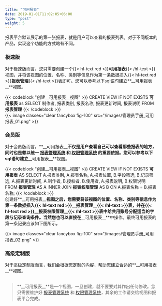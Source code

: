 ```yaml
---
title: "可用报表"
date: 2019-01-01T11:02:05+06:00
type: "post"
weight: 5
---
```


报表平台默认展示的第一张报表，就是用户可以查看的报表列表。对于不同版本的产品，实现这个功能的方式略有不同。  
  
### 极速版  
  
对于极速版而言，您只需要创建一个{{< hl-text red >}}__可用报表__{{< /hl-text >}}视图，并将该视图的位置、名称、类别等信息作为第一条数据插入{{< hl-text red >}}__报表管理__{{< /hl-text >}}表即可。您可以参考以下sql语句建立**\_\_可用报表\_\_**视图。  
  
{{< codeblock "创建__可用报表__视图" >}}
CREATE VIEW IF NOT EXISTS __可用报表__ as 
SELECT
  制作者,
  报表类别, 
  报表名称, 
  报表更新时间,
  报表说明
FROM __报表管理__
{{< /codeblock >}}
<br>
{{< image classes="clear fancybox fig-100" src="/images/管理员手册_可用报表_01.png" >}}
  
  
### 会员版  
  
对于会员版而言，**\_\_可用报表\_\_**不仅是用户查看自己可以查看那些报表的地方，同时也是赖以统一 [报表管理系统](/maintenance/reportmanager/) 和 [权限管理系统](/maintenance/authmanager/) 的重要依据。您可以参考以下sql语句建立**\_\_可用报表\_\_**视图。  
  
{{< codeblock "创建__可用报表__视图" >}}
CREATE VIEW IF NOT EXISTS __可用报表__ AS
    SELECT 
           A.报表类别,
           A.报表名称,
           A.报表位置,
           B.字段筛选,
           B.记录筛选,
           A.报表更新时间,
           A.制作者,
           B.授权者,
           B.使用者,
           A.报表说明,
           B.权限说明
      FROM __报表管理__ AS A
      INNER JOIN __报表权限管理__ AS B 
      ON A.报表名称 = B.报表名称;
{{< /codeblock >}}
<br>
创建好**\_\_可用报表\_\_**视图之后，您需要将该视图的位置、名称、类别等信息作为第一条数据插入{{< hl-text red >}}\_\_报表管理\_\_{{< /hl-text >}}表，并在{{< hl-text red >}}\_\_报表权限管理\_\_{{< /hl-text >}}表中给共用账号分配适当的字段与记录查询条件。当然您也可以直接在**\_\_可用报表\_\_**中操作。最终可用报表的第一条记录应该如下图所示。  
  
{{< image classes="clear fancybox fig-100" src="/images/管理员手册_可用报表_02.png" >}}
  
  
### 高级定制版

对于高级定制版而言，我们会根据您定制的内容，帮助您建立合适的**\_\_可用报表\_\_**视图。  
<br>  

> **\_\_可用报表\_\_**是一个视图，一旦创建，就不要要对其作出任何修改。您只需要维护好 [报表管理系统](/maintenance/reportmanager/) 和 [权限管理系统](/maintenance/authmanager/)，其余的工作请交给视图和报表平台完成。

